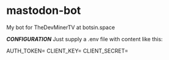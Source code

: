 # mastodon-bot
My bot for TheDevMinerTV at botsin.space 

***CONFIGURATION***
Just supply a .env file with content like this:

AUTH_TOKEN=<Your Mastodon auth token>
CLIENT_KEY=<Your Mastodon client key>
CLIENT_SECRET=<Your Mastodon client secret>
